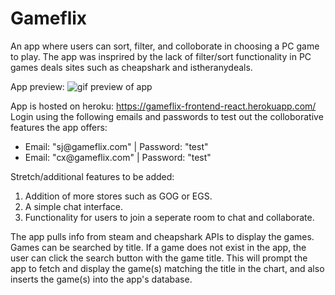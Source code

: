 # Gameflix

An app where users can sort, filter, and colloborate in choosing a PC game to play. The app was insprired by the lack of filter/sort functionality in PC games deals sites such as cheapshark and istheranydeals.


App preview:
![gif preview of app](https://github.com/sjngplus/Gameflix/blob/12_app-hosting/deployment/frontend-client/docs/gameflix%20preview.gif?raw=true)


 App is hosted on heroku: https://gameflix-frontend-react.herokuapp.com/ Login using the following emails and passwords to test out the colloborative features the app offers:
 
 * Email: "sj@gameflix<area>.com" | Password: "test"
 * Email: "cx@gameflix<area>.com" | Password: "test"


Stretch/additional features to be added:

1. Addition of more stores such as GOG or EGS.
1. A simple chat interface.
1. Functionality for users to join a seperate room to chat and collaborate.


The app pulls info from steam and cheapshark APIs to display the games. Games can be searched by title. If a game does not exist in the app, the user can click the search button with the game title. This will prompt the app to fetch and display the game(s) matching the title in the chart, and also inserts the game(s) into the app's database.